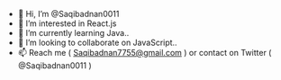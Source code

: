 - 👋 Hi, I’m @Saqibadnan0011
- 👀 I’m interested in React.js
- 🌱 I’m currently learning Java..
- 💞️ I’m looking to collaborate on JavaScript..
- 📫 Reach me ( Saqibadnan7755@gmail.com ) or contact on Twitter ( @Saqibadnan0011 )

<!---
Saqibadnan0011/Saqibadnan0011 is a ✨ special ✨ repository because its `README.md` (this file) appears on your GitHub profile.
You can click the Preview link to take a look at your changes.
--->
